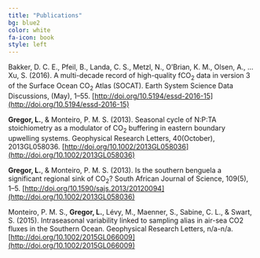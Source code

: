 ```yaml
---
title: "Publications"
bg: blue2
color: white
fa-icon: book
style: left
---
```

Bakker, D. C. E., Pfeil, B., Landa, C. S., Metzl, N., O’Brian, K. M., Olsen, A., … Xu, S. (2016). A multi-decade record of high-quality fCO<sub>2</sub> data in version 3 of the Surface Ocean CO<sub>2</sub> Atlas (SOCAT). Earth System Science Data Discussions, (May), 1–55. [http://doi.org/10.5194/essd-2016-15](http://doi.org/10.5194/essd-2016-15)

**Gregor, L.**, & Monteiro, P. M. S. (2013). Seasonal cycle of N:P:TA stoichiometry as a modulator of CO<sub>2</sub> buffering in eastern boundary upwelling systems. Geophysical Research Letters, 40(October), 2013GL058036. [http://doi.org/10.1002/2013GL058036](http://doi.org/10.1002/2013GL058036)

**Gregor, L.**, & Monteiro, P. M. S. (2013). Is the southern benguela a significant regional sink of CO<sub>2</sub>? South African Journal of Science, 109(5), 1–5. [http://doi.org/10.1590/sajs.2013/20120094](http://doi.org/10.1002/2013GL058036)

Monteiro, P. M. S., **Gregor, L.**, Lévy, M., Maenner, S., Sabine, C. L., & Swart, S. (2015). Intraseasonal variability linked to sampling alias in air-sea CO2 fluxes in the Southern Ocean. Geophysical Research Letters, n/a-n/a. [http://doi.org/10.1002/2015GL066009](http://doi.org/10.1002/2015GL066009)